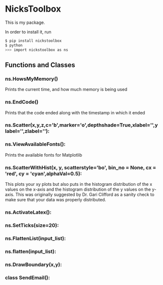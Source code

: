 # NicksToolbox
This is my package. 

In order to install it, run
```bash
$ pip install nickstoolbox
$ python 
>>> import nickstoolbox as ns 
```

## Functions and Classes

### ns.HowsMyMemory()
Prints the current time, and how much memory is being used 

### ns.EndCode()
Prints that the code ended along with the timestamp in which it ended 


### ns.Scatter(x,y,z,c='b',marker='o',depthshade=True,xlabel='',ylabel='',zlabel=''):

### ns.ViewAvailableFonts():
Prints the available fonts for Matplotlib 

### ns.ScatterWithHist(x, y, scatterstyle='bo', bin_no = None, cx = 'red', cy = 'cyan',alphaVal=0.5):
This plots your xy plots but also puts in the histogram distribution of the x values on the x-axis and the histogram distribution of the y values on the y-axis.
This was originally suggested by Dr. Gari Clifford as a sanity check to make sure that your data was properly distributed.

### ns.ActivateLatex():

### ns.SetTicks(size=20):

### ns.FlattenList(input_list):

### ns.flatten(input_list):

### ns.DrawBoundary(x,y):

### class SendEmail():